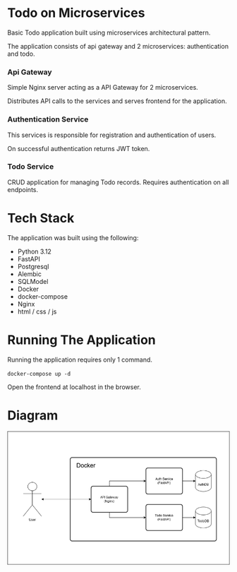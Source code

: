 # Todo on Microservices

Basic Todo application built using microservices architectural pattern.

The application consists of api gateway and 2 microservices: authentication and todo.

### Api Gateway

Simple Nginx server acting as a API Gateway for 2 microservices.

Distributes API calls to the services and serves frontend for the application.

### Authentication Service

This services is responsible for registration and authentication of users.

On successful authentication returns JWT token.

### Todo Service

CRUD application for managing Todo records. Requires authentication on all endpoints.

# Tech Stack

The application was built using the following:

- Python 3.12
- FastAPI
- Postgresql
- Alembic
- SQLModel
- Docker
- docker-compose
- Nginx
- html / css / js

# Running The Application

Running the application requires only 1 command.

`docker-compose up -d`

Open the frontend at localhost in the browser.

# Diagram

![Todo app](diagram.png)